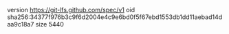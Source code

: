 version https://git-lfs.github.com/spec/v1
oid sha256:34377f976b3c9f6d2004e4c9e6bd0f5f67ebd1553db1dd11aebad14daa9c18a7
size 5440
